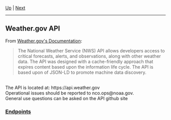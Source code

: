[Up](../README.md) | [Next](Endpoints/README.md)
<hr>

## Weather.gov API
From [Weather.gov's Documentation](https://www.weather.gov/documentation/services-web-api#/):
>The National Weather Service (NWS) API allows developers access to critical forecasts, alerts, and observations, along with other weather data. The API was designed with a cache-friendly approach that expires content based upon the information life cycle. The API is based upon of JSON-LD to promote machine data discovery.
<br>
The API is located at: https://api.weather.gov
<br>
Operational issues should be reported to nco.ops@noaa.gov.
<br>
General use questions can be asked on the API github site

### [Endpoints](Endpoints/README.md)
